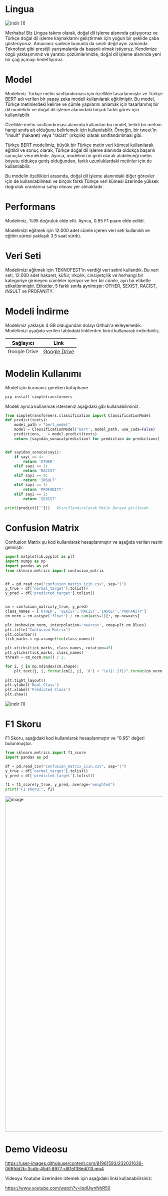 # Lingua
![indir (1)](https://avatars.githubusercontent.com/u/129843671?s=400&u=54b132a4bbd3fe1822279ae20dcc4080bc98fabd&v=4)

Merhaba! Biz Lingua takımı olarak, doğal dil işleme alanında çalışıyoruz ve Türkçe doğal dil işleme kaynaklarını geliştirmek için yoğun bir şekilde çaba gösteriyoruz. Amacımız sadece bununla da sınırlı değil aynı zamanda Teknofest gibi prestijli yarışmalarda da başarılı olmak istiyoruz. Kendimize özgü yaklaşımımız ve yaratıcı çözümlerimizle, doğal dil işleme alanında yeni bir çağ açmayı hedefliyoruz.
# Model

Modelimiz Türkçe metin sınıflandırması için özellikle tasarlanmıştır ve Türkçe BERT adı verilen bir yapay zeka modeli kullanılarak eğitilmiştir. Bu model, Türkçe metinlerdeki kelime ve cümle yapılarını anlamak için tasarlanmış bir dil modelidir ve doğal dil işleme alanındaki birçok farklı görev için kullanılabilir.

Özellikle metin sınıflandırması alanında kullanılan bu model, belirli bir metnin hangi sınıfa ait olduğunu belirlemek için kullanılabilir. Örneğin, bir tweet'in "insult" (hakaret) veya "racist" (ırkçılık) olarak sınıflandırılması gibi.

Türkçe BERT modelimiz, büyük bir Türkçe metin veri kümesi kullanılarak eğitildi ve sonuç olarak, Türkçe doğal dil işleme alanında oldukça başarılı sonuçlar vermektedir. Ayrıca, modelimizin girdi olarak alabileceği metin boyutu oldukça geniş olduğundan, farklı uzunluklardaki metinler için de kullanılabilir.

Bu modelin özellikleri arasında, doğal dil işleme alanındaki diğer görevler için de kullanılabilmesi ve birçok farklı Türkçe veri kümesi üzerinde yüksek doğruluk oranlarına sahip olması yer almaktadır.
# Performans

Modelimiz, %95 doğruluk elde etti. Ayrıca, 0.95 F1 puanı elde edildi.

Modelimizi eğitmek için 12.000 adet cümle içeren veri seti kullanıldı ve eğitim süresi yaklaşık 3.5 saat sürdü.

# Veri Seti

Modelimizi eğitmek için TEKNOFEST'in verdiği veri setini kullandık. Bu veri seti, 12.000 adet hakaret, küfür, ırkçılık, cinsiyetçilik ve herhangi bir kategoriye girmeyen cümleler içeriyor ve her bir cümle, ayrı bir etiketle etiketlenmiştir. Etiketler, 5 farklı sınıfa ayrılmıştır: OTHER, SEXIST, RACIST, INSULT ve PROFANITY.

# Modeli İndirme

Modelimiz yaklaşık 4 GB olduğundan dolayı Github'a ekleyemedik. Modelimizi aşağıda verilen tablodaki linklerden birini kullanarak indirebiriliz.

Sağlayıcı | Link
--- | --- |
Google Drive | [Google Drive](https://drive.google.com/file/d/1NK6ZyTdQo73uZZ34QzPdvDwk7DXSaZnZ/view?usp=sharing) |

# Modelin Kullanımı
Model için kurmanız gereken kütüphane
```python
pip install simpletransformers
```
Modeli ayrıca kullanmak isterseniz aşağıdaki gibi kullanabilirsiniz.

```python
from simpletransformers.classification import ClassificationModel
def predict(texts):
    model_path = "bert_model"
    model = ClassificationModel('bert', model_path, use_cuda=False)
    predictions, _ = model.predict(texts)
    return [sayidan_sonuca(prediction) for prediction in predictions]


def sayidan_sonuca(sayi):
    if sayi == 4:
        return 'OTHER'
    elif sayi == 1:
        return 'RACIST'
    elif sayi == 0:
        return 'INSULT'
    elif sayi == 3:
        return 'PROFANITY'
    elif sayi == 2:
        return 'SEXIST'
        
print(predict([""]))   #Sınıflandıralacak Metin Buraya girilecek.
```
# Confusion Matrix

Confusion Matrix şu kod kullanılarak hesaplanmıştır ve aşağıda verilen resim gelmiştir.

```python 
import matplotlib.pyplot as plt
import numpy as np
import pandas as pd
from sklearn.metrics import confusion_matrix


df = pd.read_csv("confusion_matrix_icin.csv", sep="|")
y_true = df['normal_target'].tolist()
y_pred = df['predicted_target'].tolist()


cm = confusion_matrix(y_true, y_pred)
class_names = ['OTHER', 'SEXIST','RACIST','INSULT','PROFANITY']
cm_norm = cm.astype('float') / cm.sum(axis=1)[:, np.newaxis]

plt.imshow(cm_norm, interpolation='nearest', cmap=plt.cm.Blues)
plt.title("Confusion Matrix")
plt.colorbar()
tick_marks = np.arange(len(class_names))

plt.xticks(tick_marks, class_names, rotation=45)
plt.yticks(tick_marks, class_names) 
thresh = cm_norm.max() / 2.

for i, j in np.ndindex(cm.shape):
    plt.text(j, i, format(cm[i, j], 'd') + "\n({:.2f})".format(cm_norm[i, j]), horizontalalignment="center", color="white" if cm_norm[i, j] > thresh else "black")
             
plt.tight_layout()
plt.ylabel('Real Class')
plt.xlabel('Predicted Class')
plt.show()
```

![indir (1)](https://user-images.githubusercontent.com/81961593/230114000-7a518281-9674-4267-96b4-e3ac9c9d772b.png)

# F1 Skoru

F1 Skoru, aşağıdaki kod kullanılarak hesaplanmıştır ve "0.95" değeri bulunmuştur.

```python 
from sklearn.metrics import f1_score
import pandas as pd

df = pd.read_csv("confusion_matrix_icin.csv", sep="|")
y_true = df['normal_target'].tolist()
y_pred = df['predicted_target'].tolist()

f1 = f1_score(y_true, y_pred, average='weighted')
print("F1 skoru:", f1)
```

<img width="1072" alt="image" src="https://user-images.githubusercontent.com/81961593/230116788-2714a0ee-4a49-45b6-a507-cb6d4b5fb653.png">

# Demo Videosu

https://user-images.githubusercontent.com/81961593/232031636-069fdd2b-3cdb-45df-8977-d81ef38ed013.mp4

Videoyu Youtube üzerinden izlemek için aşağıdaki linki kullanabilirsiniz:

https://www.youtube.com/watch?v=IpdUwnNhR50
